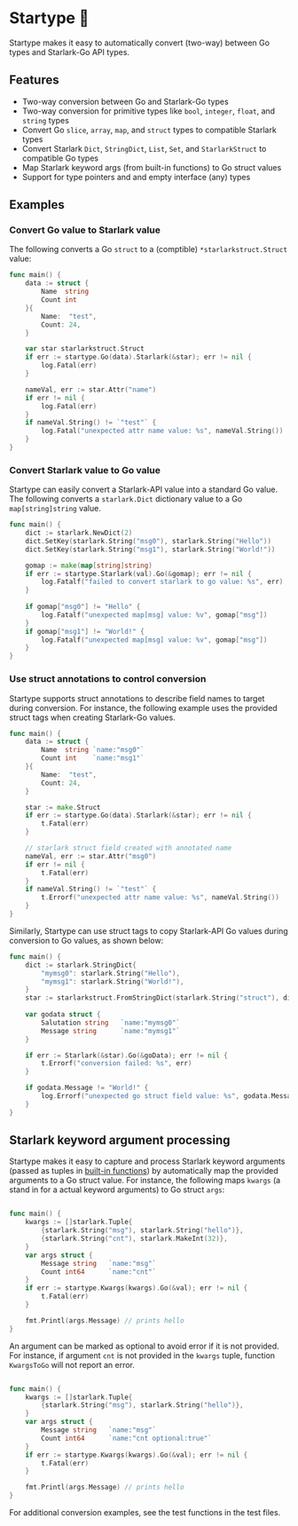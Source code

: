 # Startype 🤩

Startype makes it easy to automatically convert (two-way) between Go types and Starlark-Go API types.

## Features

* Two-way conversion between Go and Starlark-Go types
* Two-way conversion for primitive types like `bool`, `integer`, `float`, and `string` types
* Convert Go `slice`, `array`, `map`, and `struct` types to compatible Starlark types
* Convert Starlark `Dict`, `StringDict`, `List`, `Set`, and `StarlarkStruct` to compatible Go types
* Map Starlark keyword args (from built-in functions) to Go struct values
* Support for type pointers and and empty interface (any) types

## Examples

### Convert Go value to Starlark value
The following converts a Go `struct` to a (comptible) `*starlarkstruct.Struct` value:

```go
func main() {
    data := struct {
		Name  string
		Count int
	}{
		Name:  "test",
		Count: 24,
	}

	var star starlarkstruct.Struct
	if err := startype.Go(data).Starlark(&star); err != nil {
		log.Fatal(err)
	}

	nameVal, err := star.Attr("name")
	if err != nil {
		log.Fatal(err)
	}
	if nameVal.String() != `"test"` {
		log.Fatal("unexpected attr name value: %s", nameVal.String())
	}
}
```
### Convert Starlark value to Go value

Startype can easily convert a Starlark-API value into a standard Go value. The following 
converts a `starlark.Dict` dictionary value to a Go `map[string]string` value.

```go
func main() {
    dict := starlark.NewDict(2)
    dict.SetKey(starlark.String("msg0"), starlark.String("Hello"))
    dict.SetKey(starlark.String("msg1"), starlark.String("World!"))

    gomap := make(map[string]string)
    if err := startype.Starlark(val).Go(&gomap); err != nil {
        log.Fatalf("failed to convert starlark to go value: %s", err)
    }
	
    if gomap["msg0"] != "Hello" {
        log.Fatalf("unexpected map[msg] value: %v", gomap["msg"])
    }
    if gomap["msg1"] != "World!" {
        log.Fatalf("unexpected map[msg] value: %v", gomap["msg"])
    }
}
```

### Use struct annotations to control conversion

Startype supports struct annotations to describe field names to target during conversion. For instance, the following example uses the provided struct tags when creating Starlark-Go values. 

```go
func main() {
    data := struct {
		Name  string `name:"msg0"`
		Count int    `name:"msg1"`
	}{
		Name:  "test",
		Count: 24,
	}

	star := make.Struct
	if err := startype.Go(data).Starlark(&star); err != nil {
		t.Fatal(err)
	}

    // starlark struct field created with annotated name
    nameVal, err := star.Attr("msg0")
	if err != nil {
		t.Fatal(err)
	}
	if nameVal.String() != `"test"` {
		t.Errorf("unexpected attr name value: %s", nameVal.String())
	}
}
```

Similarly, Startype can use struct tags to copy Starlark-API Go values during conversion to Go values, as shown below:

```go
func main() {
    dict := starlark.StringDict{
        "mymsg0": starlark.String("Hello"),
        "mymsg1": starlark.String("World!"),
    }
    star := starlarkstruct.FromStringDict(starlark.String("struct"), dict)
    
    var godata struct {
        Salutation string   `name:"mymsg0"`
        Message string      `name:"mymsg1"`
	}

	if err := Starlark(&star).Go(&goData); err != nil {
		t.Errorf("conversion failed: %s", err)
	}

	if godata.Message != "World!" {
		log.Errorf("unexpected go struct field value: %s", godata.Message)
	}
}
```

## Starlark keyword argument processing
Startype makes it easy to capture and process Starlark keyword arguments (passed as tuples in [built-in functions](https://github.com/google/starlark-go/blob/master/doc/spec.md#built-in-functions)) by automatically map the provided arguments to a Go struct value. For instance, the following maps `kwargs` (a stand in for a actual keyword arguments) to Go struct `args`:

```go

func main() {
    kwargs := []starlark.Tuple{
        {starlark.String("msg"), starlark.String("hello")},
        {starlark.String("cnt"), starlark.MakeInt(32)},
    }
    var args struct {
        Message string   `name:"msg"`
        Count int64      `name:"cnt"`
    }
	if err := startype.Kwargs(kwargs).Go(&val); err != nil {
		t.Fatal(err)
	}

    fmt.Printl(args.Message) // prints hello
}
```

An argument can be marked as optional to avoid error if it is not provided. For instance, 
if argument `cnt` is not provided in the `kwargs` tuple, function `KwargsToGo` will not report an error.

```go

func main() {
    kwargs := []starlark.Tuple{
        {starlark.String("msg"), starlark.String("hello")},
    }
    var args struct {
        Message string   `name:"msg"`
        Count int64      `name:"cnt optional:true"`
    }
	if err := startype.Kwargs(kwargs).Go(&val); err != nil {
		t.Fatal(err)
	}

    fmt.Printl(args.Message) // prints hello
}
```

For additional conversion examples, see the test functions in the test files.